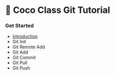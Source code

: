 # :turtle: Coco Class Git Tutorial
### **Get Started**
- [Introduction](started/introduction.md)
- Git Init
- Git Remote Add
- Git Add
- Git Commit
- Git Pull
- Git Push
